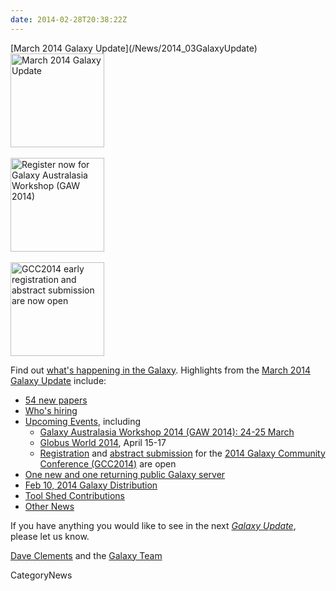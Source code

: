 ```yaml
---
date: 2014-02-28T20:38:22Z
---
```

<div class='newsItemHeader'>[March 2014 Galaxy Update](/News/2014_03GalaxyUpdate)</div>

<div class='right'>
<a href='/GalaxyUpdates/2014_03'><img src='/Images/Logos/GalaxyUpdate200.png' alt='March 2014 Galaxy Update' width=150 /></a>
<br /><br />
<a href='/GalaxyUpdates/2014_03#galaxy-australasia-workshop-2014-24-25-march'><img src='/Images/Logos/GAW2014-200.png' alt='Register now for Galaxy Australasia Workshop (GAW 2014)' width="150" /></a><br /><br />
<a href='/GalaxyUpdates/2014_03#gcc2014-june-30---july-2-baltimore'><img src='/Images/Logos/GCC2014LogoWide200.png' alt='GCC2014 early registration and abstract submission are now open' width="150" /></a>
</div>

Find out [what's happening in the Galaxy](/GalaxyUpdates/2014_03).  Highlights from the [March 2014 Galaxy Update](/GalaxyUpdates/2014_03) include: 

* [54 new papers](/GalaxyUpdates/2014_03#new-papers)
* [Who's hiring](/GalaxyUpdates/2014_03#whos-hiring)
* [Upcoming Events](/GalaxyUpdates/2014_03#events), including
  * [Galaxy Australasia Workshop 2014 (GAW 2014): 24-25 March](/GalaxyUpdates/2014_03#galaxy-australasia-workshop-2014-24-25-march)
  * [Globus World 2014](/GalaxyUpdates/2014_03#globus-world-2014), April 15-17
  * [Registration](/GalaxyUpdates/2014_03#registration-is-open) and [abstract submission](/GalaxyUpdates/2014_03#abstract-submission-is-open) for the [2014 Galaxy Community Conference (GCC2014)](/GalaxyUpdates/2014_03#gcc2014-june-30---july-2-baltimore) are open
* [One new and one returning public Galaxy server](/GalaxyUpdates/2014_03#new-public-servers)
* [Feb 10, 2014 Galaxy Distribution](/GalaxyUpdates/2014_03#galaxy-distributions)
* [Tool Shed Contributions](/GalaxyUpdates/2014_03#toolshed-contributions) 
* [Other News](/GalaxyUpdates/2014_03#other-news)

If you have anything you would like to see in the next *[Galaxy Update](/GalaxyUpdates)*, please let us know.

[Dave Clements](/DaveClements) and the [Galaxy Team](/GalaxyTeam)


CategoryNews
